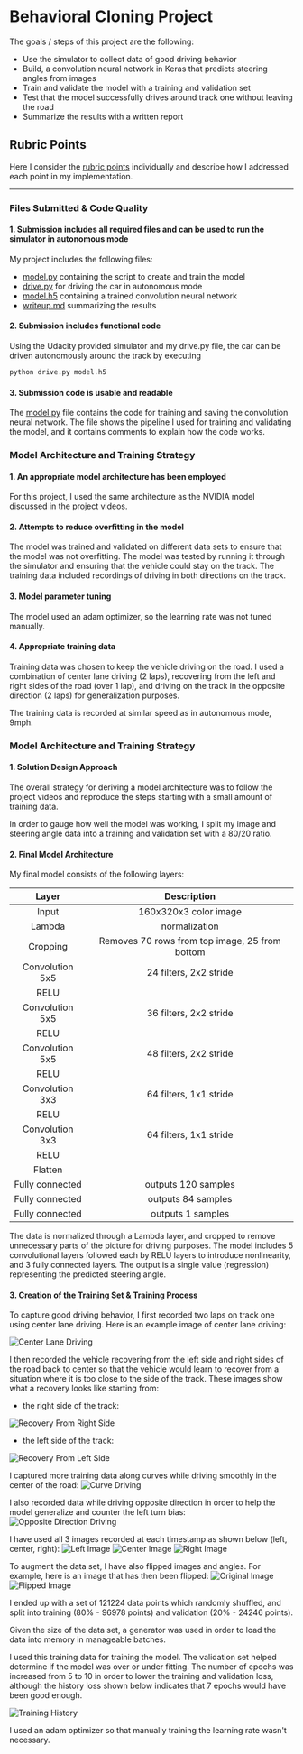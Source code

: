 # Behavioral Cloning Project

The goals / steps of this project are the following:
* Use the simulator to collect data of good driving behavior
* Build, a convolution neural network in Keras that predicts steering angles from images
* Train and validate the model with a training and validation set
* Test that the model successfully drives around track one without leaving the road
* Summarize the results with a written report


[//]: # (Image References)

[image1]: ./center_2017_09_18_20_00_15_142.jpg "Center Lane Driving"
[image2]: ./center_2017_09_18_20_25_50_864.jpg "Recovery From Right Side"
[image3]: ./center_2017_09_18_20_26_17_648.jpg "Recovery From Left Side"
[image4]: ./center_2017_09_18_22_03_17_398.jpg "Curve Driving"
[image5]: ./center_2017_09_18_21_41_17_958.jpg "Opposite Direction Driving"
[image6]: ./left_2017_09_18_20_01_43_969.jpg "Left Image"
[image7]: ./center_2017_09_18_20_01_43_969.jpg "Center Image"
[image8]: ./right_2017_09_18_20_01_43_969.jpg "Right Image"
[image9]: ./right_2017_09_18_20_01_43_969.jpg "Original Image"
[image10]: ./right_2017_09_18_20_01_43_969_flipped.jpg "Flipped Image"
[image11]: ./history_training.png "Training History"


## Rubric Points
Here I consider the [rubric points](https://review.udacity.com/#!/rubrics/432/view) individually and describe how I addressed each point in my implementation.  

---
### Files Submitted & Code Quality

#### 1. Submission includes all required files and can be used to run the simulator in autonomous mode

My project includes the following files:
* [model.py](https://github.com/schambon77/CarND-Behavioral-Cloning-P3/blob/master/model.py) containing the script to create and train the model
* [drive.py](https://github.com/schambon77/CarND-Behavioral-Cloning-P3/blob/master/drive.py) for driving the car in autonomous mode
* [model.h5](https://github.com/schambon77/CarND-Behavioral-Cloning-P3/blob/master/model.h5) containing a trained convolution neural network 
* [writeup.md](https://github.com/schambon77/CarND-Behavioral-Cloning-P3/blob/master/writeup.md) summarizing the results

#### 2. Submission includes functional code
Using the Udacity provided simulator and my drive.py file, the car can be driven autonomously around the track by executing 
```sh
python drive.py model.h5
```

#### 3. Submission code is usable and readable

The [model.py](https://github.com/schambon77/CarND-Behavioral-Cloning-P3/blob/master/model.py) file contains the code for training and saving the convolution neural network. The file shows the pipeline I used for training and validating the model, and it contains comments to explain how the code works.

### Model Architecture and Training Strategy

#### 1. An appropriate model architecture has been employed

For this project, I used the same architecture as the NVIDIA model discussed in the project videos.

#### 2. Attempts to reduce overfitting in the model

The model was trained and validated on different data sets to ensure that the model was not overfitting. The model was tested by running it through the simulator and ensuring that the vehicle could stay on the track. The training data included recordings of driving in both directions on the track. 

#### 3. Model parameter tuning

The model used an adam optimizer, so the learning rate was not tuned manually.

#### 4. Appropriate training data

Training data was chosen to keep the vehicle driving on the road. I used a combination of center lane driving (2 laps), recovering from the left and right sides of the road (over 1 lap), and driving on the track in the opposite direction (2 laps) for generalization purposes.

The training data is recorded at similar speed as in autonomous mode, 9mph.

### Model Architecture and Training Strategy

#### 1. Solution Design Approach

The overall strategy for deriving a model architecture was to follow the project videos and reproduce the steps starting with a small amount of training data.

In order to gauge how well the model was working, I split my image and steering angle data into a training and validation set with a 80/20 ratio.

#### 2. Final Model Architecture

My final model consists of the following layers:

| Layer         		|     Description	        					| 
|:---------------------:|:---------------------------------------------:| 
| Input         		| 160x320x3 color image   							| 
| Lambda     	| normalization  	|
| Cropping					|	Removes 70 rows from top image, 25 from bottom					|
| Convolution 5x5     	| 24 filters, 2x2 stride 	|
| RELU					|												|
| Convolution 5x5     	| 36 filters, 2x2 stride 	|
| RELU					|												|
| Convolution 5x5     	| 48 filters, 2x2 stride 	|
| RELU					|												|
| Convolution 3x3     	| 64 filters, 1x1 stride 	|
| RELU					|												|
| Convolution 3x3     	| 64 filters, 1x1 stride 	|
| RELU					|												|
| Flatten 		|         									|
| Fully connected		|  outputs 120 samples       									|
| Fully connected		|  outputs 84 samples       									|
| Fully connected		|  outputs 1 samples       									|

The data is normalized through a Lambda layer, and cropped to remove unnecessary parts of the picture for driving purposes.
The model includes 5 convolutional layers followed each by RELU layers to introduce nonlinearity, and 3 fully connected layers.
The output is a single value (regression) representing the predicted steering angle.

#### 3. Creation of the Training Set & Training Process

To capture good driving behavior, I first recorded two laps on track one using center lane driving. Here is an example image of center lane driving:

![Center Lane Driving][image1]

I then recorded the vehicle recovering from the left side and right sides of the road back to center so that the vehicle would learn to recover from a situation where it is too close to the side of the track. These images show what a recovery looks like starting from:
* the right side of the track:

![Recovery From Right Side][image2]
* the left side of the track:

![Recovery From Left Side][image3]

I captured more training data along curves while driving smoothly in the center of the road:
![Curve Driving][image4]

I also recorded data while driving opposite direction in order to help the model generalize and counter the left turn bias:
![Opposite Direction Driving][image5]

I have used all 3 images recorded at each timestamp as shown below (left, center, right):
![Left Image][image6]
![Center Image][image7]
![Right Image][image8]

To augment the data set, I have also flipped images and angles. For example, here is an image that has then been flipped:
![Original Image][image9]
![Flipped Image][image10]

I ended up with a set of 121224 data points which randomly shuffled, and split into training (80% - 96978 points) and validation (20% - 24246 points).

Given the size of the data set, a generator was used in order to load the data into memory in manageable batches.

I used this training data for training the model. The validation set helped determine if the model was over or under fitting. The number of epochs was increased from 5 to 10 in order to lower the training and validation loss, although the history loss shown below indicates that 7 epochs would have been good enough. 

![Training History][image11]

I used an adam optimizer so that manually training the learning rate wasn't necessary.
